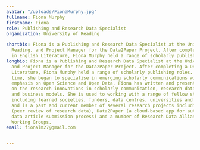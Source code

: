```yaml
---
avatar: "/uploads/FionaMurphy.jpg"
fullname: Fiona Murphy
firstname: Fiona
role: Publishing and Research Data Specialist
organization: University of Reading

shortbio: Fiona is a Publishing and Research Data Specialist at the University of
  Reading, and Project Manager for the Data2Paper Project. After completing a DPhil
  in English Literature, Fiona Murphy held a range of scholarly publishing roles.
longbio: Fiona is a Publishing and Research Data Specialist at the University of Reading,
  and Project Manager for the Data2Paper Project. After completing a DPhil in English
  Literature, Fiona Murphy held a range of scholarly publishing roles. At the same
  time, she began to specialise in emerging scholarly communications with particular
  emphasis on Open Science and Open Data. Fiona has written and presented extensively
  on the research innovations in scholarly communication, research data, publishing
  and business models. She is used to working with a range of fellow stakeholders,
  including learned societies, funders, data centres, universities and researchers
  and is a past and current member of several research projects including PREPARDE
  (peer review of research data), Data2Paper (a cloud-based app for automating the
  data article submission process) and a number of Research Data Alliance and Force11
  Working Groups.
email: fionalm27@gmail.com


---
```

